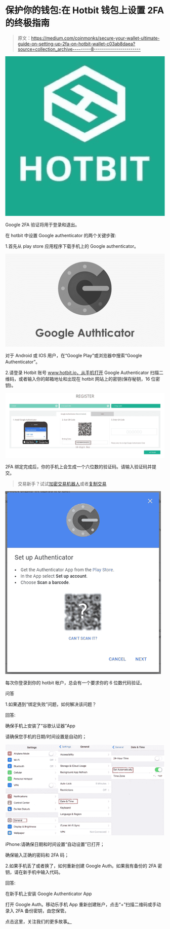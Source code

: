 # 保护你的钱包:在 Hotbit 钱包上设置 2FA 的终极指南

> 原文：<https://medium.com/coinmonks/secure-your-wallet-ultimate-guide-on-setting-up-2fa-on-hotbit-wallet-c03ab8daea?source=collection_archive---------8----------------------->

![](img/9397c41b3babbcbf6ec6b5f49bc29455.png)

Google 2FA 验证将用于登录和退出。

在 hotbit 中设置 Google authenticator 的两个关键步骤:

1.首先从 play store 应用程序下载手机上的 Google authenticator。

![](img/f28a01f9bb29dcfda03e954848d2166d.png)

对于 Android 或 IOS 用户，在“Google Play”或浏览器中搜索“Google Authenticator”。

2.请登录 Hotbit 账号 www.hotbit.io，从手机打开 Google Authenticator 扫描二维码，或者输入你的邮箱地址和出现在 hotbit 网站上的密钥(保存秘钥，16 位密钥)。

![](img/6160e624fd9e10bc53dd25d91d1b031d.png)

2FA 绑定完成后，你的手机上会生成一个六位数的验证码。请输入验证码并提交。

> 交易新手？试试[加密交易机器人](/coinmonks/crypto-trading-bot-c2ffce8acb2a)或者[复制交易](/coinmonks/top-10-crypto-copy-trading-platforms-for-beginners-d0c37c7d698c)

![](img/9c2a5c408c5e3106e5ab4b722462fa8c.png)

每次你登录到你的 hotbit 帐户，总会有一个要求你的 6 位数代码验证。

问答

1.如果遇到“绑定失败”问题，如何解决该问题？

回答:

确保手机上安装了“谷歌认证器”App

请确保您手机的日期/时间设置是自动的；

![](img/b657943f51ab1b43ec95942973a95097.png)

iPhone:请确保日期和时间设置“自动设置”已打开；

确保输入正确的密码和 2FA 码；

2.如果手机丢了或者换了，如何重新创建 Google Auth。如果我有备份的 2FA 密钥，请在新手机中输入代码。

回答:

在新手机上安装 Google Authenticator App

打开 Google Auth。移动乐手机 App 重新创建账户，点击“+”扫描二维码或手动录入 2FA 备份密钥，由您保管。

点击这里，关注我们的更多故事[。](http://t.me/etellworld)